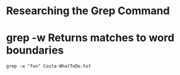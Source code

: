 # Researching the Grep Command 

# grep -w Returns matches to word boundaries

    grep -w "fun" Costa-WhatToDo.txt
